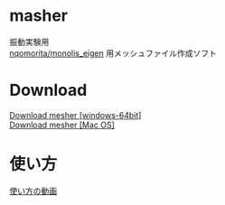 # masher
振動実験用  
[nqomorita/monolis_eigen](https://github.com/nqomorita/monolis_eigen) 用メッシュファイル作成ソフト
# Download
[Download mesher [windows-64bit]](https://www.u.tsukuba.ac.jp/~s2120854/mesher.zip)  
[Download mesher [Mac OS]](https://www.u.tsukuba.ac.jp/~s2120854/mesher_mac.zip)
# 使い方
[使い方の動画](https://www.u.tsukuba.ac.jp/~s2120854/how_to.mp4)
